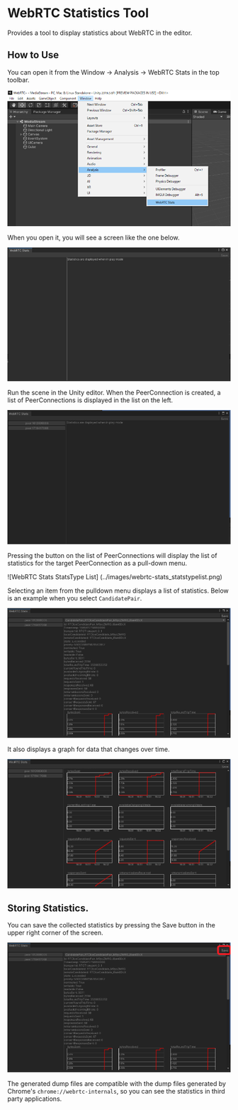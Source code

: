 # WebRTC Statistics Tool

Provides a tool to display statistics about WebRTC in the editor.

## How to Use

You can open it from the Window -> Analysis -> WebRTC Stats in the top toolbar.

![Guidline WebRTC Stats](../images/guideline-webrtc-stats.png)


When you open it, you will see a screen like the one below.

![WebRTC Stats Empty](../images/webrtc-stats_emptyview.png)


Run the scene in the Unity editor. When the PeerConnection is created, a list of PeerConnections is displayed in the list on the left.

![WebRTC Stats PeerConnection List](../images/webrtc-stats_peerconnection.png)

Pressing the button on the list of PeerConnections will display the list of statistics for the target PeerConnection as a pull-down menu.

![WebRTC Stats StatsType List] (../images/webrtc-stats_statstypelist.png)

Selecting an item from the pulldown menu displays a list of statistics.
Below is an example when you select `CandidatePair`.

![WebRTC Stats Exsample StatsMember](../images/webrtc-stats_example-statsmember.png)

It also displays a graph for data that changes over time.

![WebRTC Stats Exsample StatsGraph](../images/webrtc-stats_example-statsgraph.png)

## Storing Statistics.
You can save the collected statistics by pressing the Save button in the upper right corner of the screen.

![WebRTC Stats Save Dump](../images/webrtc-stats_savedump.png)

The generated dump files are compatible with the dump files generated by Chrome's `chrome://webrtc-internals`, so you can see the statistics in third party applications.
